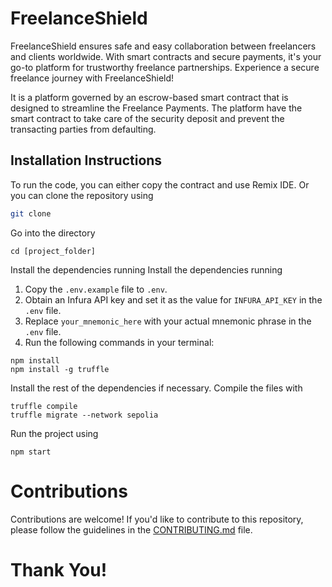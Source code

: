 # FreelanceShield

FreelanceShield ensures safe and easy collaboration between freelancers and clients worldwide. With smart contracts and secure payments, it's your go-to platform for trustworthy freelance partnerships. Experience a secure freelance journey with FreelanceShield!

It is a platform governed by an escrow-based smart contract that is designed to streamline the Freelance Payments. The platform have the smart contract to take care of the security deposit and prevent the transacting parties from defaulting.

## Installation Instructions

To run the code, you can either copy the contract and use Remix IDE. Or you can clone the repository using

```bash
git clone
```
Go into the directory
```
cd [project_folder]
```
Install the dependencies running 
Install the dependencies running 
1. Copy the `.env.example` file to `.env`.
2. Obtain an Infura API key and set it as the value for `INFURA_API_KEY` in the `.env` file.
3. Replace `your_mnemonic_here` with your actual mnemonic phrase in the `.env` file.
4. Run the following commands in your terminal:

```
npm install 
npm install -g truffle
```
Install the rest of the dependencies if necessary.
Compile the files with 
```
truffle compile
truffle migrate --network sepolia
```
Run the project using
```
npm start

```

# Contributions
Contributions are welcome! If you'd like to contribute to this repository, please follow the guidelines in the [CONTRIBUTING.md](CONTRIBUTING.md) file.

# Thank You!
